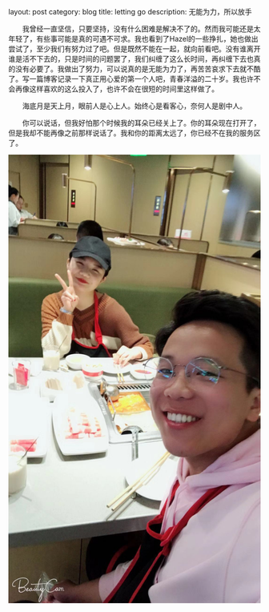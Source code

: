 layout: post 
category: blog
title: letting go
description: 无能为力，所以放手

　　我曾经一直坚信，只要坚持，没有什么困难是解决不了的。然而我可能还是太年轻了，有些事可能是真的可遇不可求。我也看到了Hazel的一些挣扎，她也做出尝试了，至少我们有努力过了吧。但是既然不能在一起，就向前看吧。没有谁离开谁是活不下去的，只是时间的问题罢了，我们纠缠了这么长时间，再纠缠下去也真的没有必要了。我做出了努力，可以说真的是无能为力了，再苦苦哀求下去就不酷了。写一篇博客记录一下真正用心爱的第一个人吧，青春洋溢的二十岁。我也许不会再像这样喜欢的这么投入了，也许不会在很短的时间里这样做了。<br>

　　海底月是天上月，眼前人是心上人。始终心是看客心，奈何人是剧中人。<br>

　　你可以说话，但我好怕那个时候我的耳朵已经关上了。你的耳朵现在打开了，但是我却不能再像之前那样说话了。我和你的距离太远了，你已经不在我的服务区了。<br>

![/downloads/hazel.jpeg](/downloads/hazel.jpeg)